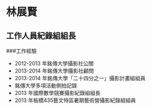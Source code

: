 林展賢
======
工作人員紀錄組組長
------------------
###工作經驗
* 2012-2013 年銘傳大學攝影社公關
* 2013-2014 年銘傳大學攝影社顧問
* 2013-2014 年銘傳大學「二十四分之一」攝影計畫組組員
* 銘傳大學多項活動側拍記錄
* 2013 年國際數學競賽攝影紀錄組組長
* 2013 年板橋435藝文特區暑期藝術營攝影紀錄組組員
